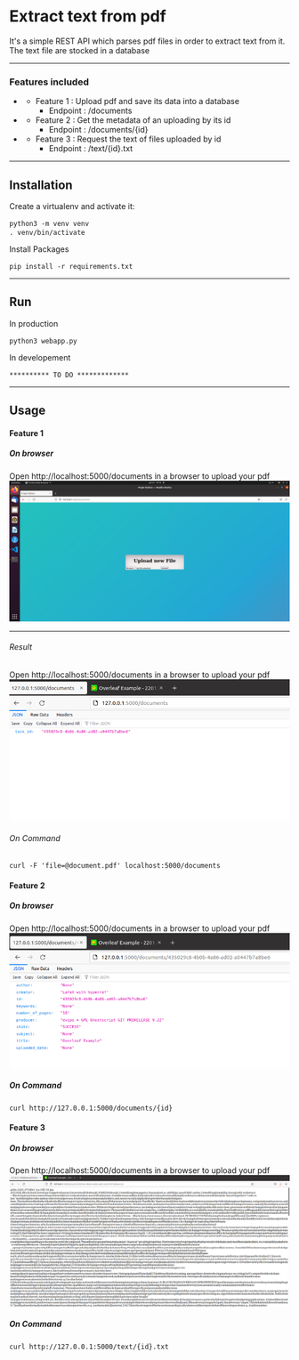 # Extract text from pdf 

It's a simple REST API which parses pdf files in order to extract text from it.
The text file are stocked in a database

***

### Features included 

 * - Feature 1 : Upload pdf and save its data into a database
      * Endpoint : /documents
 * - Feature 2 : Get the metadata of an uploading by its id  
      * Endpoint : /documents/{id}
 * - Feature 3 : Request the text of files uploaded by id
      * Endpoint : /text/{id}.txt

***
## Installation 

Create a virtualenv and activate it:

```shell
python3 -m venv venv
. venv/bin/activate
```
Install Packages 

```shell
pip install -r requirements.txt
```
***
## Run 

In production 

```shell
python3 webapp.py
```
In developement 

```shell
********** TO DO *************
```

***
## Usage

#### Feature 1

##### On browser

Open http://localhost:5000/documents in a browser to upload your pdf 
![GitHub Logo](/images/documents.png)

***

###### Result 

Open http://localhost:5000/documents in a browser to upload your pdf 
![GitHub Logo](/images/document_return_id.png)

###### On Command 

```shell
curl -F 'file=@document.pdf' localhost:5000/documents
```
#### Feature 2

##### On browser

Open http://localhost:5000/documents in a browser to upload your pdf 
![GitHub Logo](/images/get-metadata.png)

##### On Command 

```shell
curl http://127.0.0.1:5000/documents/{id}
```
#### Feature 3 

##### On browser

Open http://localhost:5000/documents in a browser to upload your pdf 
![GitHub Logo](/images/Get-text.png)

##### On Command 

```shell
curl http://127.0.0.1:5000/text/{id}.txt
```




